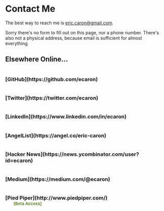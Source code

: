 # Contact Me

The best way to reach me is [eric.caron@gmail.com](mailto:eric.caron@gmail.com).

Sorry there's no form to fill out on this page, nor a phone number. There's also not a physical address, because email is sufficient for almost everything.

## Elsewhere Online&hellip;

<div class="ui grid">
  <div class="doubling four column row">
    <div class="column">
      <h3>
        <i class="ui icon github"></i>
        [GitHub](https://github.com/ecaron)
      </h3>
    </div>
    <div class="column">
      <h3>
        <i class="ui icon twitter"></i>
        [Twitter](https://twitter.com/ecaron)
      </h3>
    </div>
    <div class="column">
      <h3>
        <i class="ui icon linkedin"></i>
        [LinkedIn](https://www.linkedin.com/in/ecaron)
      </h3>
    </div>
    <div class="column">
      <h3>
        <i class="ui icon angellist"></i>
        [AngelList](https://angel.co/eric-caron)
      </h3>
    </div>
  </div>
  <div class="doubling four column row">
    <div class="column">
      <h3>
        <i class="ui icon hacker news"></i>
        [Hacker News](https://news.ycombinator.com/user?id=ecaron)
      </h3>
    </div>
    <div class="column">
      <h3>
        <i class="ui icon medium"></i>
        [Medium](https://medium.com/@ecaron)
      </h3>
    </div>
    <div class="column">
      <h3>
        <i class="ui icon pied piper hat"></i>
        [Pied Piper](http://www.piedpiper.com/)
        <div style="font-size:.8em;color:#608c28;padding-left:2em;cursor:default">[Beta Access]</div>
      </h3>
    </div>
  </div>
</div>
